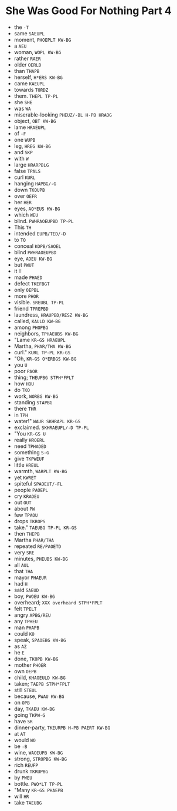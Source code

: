 # She Was Good For Nothing Part 4

* the `-T`
* same `SAEUPL`
* moment, `PHOEPLT KW-BG`
* a `AEU`
* woman, `WOPL KW-BG`
* rather `RAER`
* older `OERLD`
* than `THAPB`
* herself, `H*ERS KW-BG`
* came `KAEUPL`
* towards `TORDZ`
* them. `THEPL TP-PL`
* she `SHE`
* was `WA`
* miserable-looking `PHEUZ/-BL H-PB HRAOG`
* object, `OBT KW-BG`
* lame `HRAEUPL`
* of `-F`
* one `WUPB`
* leg, `HREG KW-BG`
* and `SKP`
* with `W`
* large `HRARPBLG`
* false `TPALS`
* curl `KURL`
* hanging `HAPBG/-G`
* down `TKOUPB`
* over `OEFR`
* her `HER`
* eyes, `AO*EUS KW-BG`
* which `WEU`
* blind. `PWHRAOEUPBD TP-PL`
* This `TH`
* intended `EUPB/TED/-D`
* to `TO`
* conceal `KOPB/SAOEL`
* blind `PWHRAOEUPBD`
* eye, `AOEU KW-BG`
* but `PWUT`
* it `T`
* made `PHAED`
* defect `TKEFBGT`
* only `OEPBL`
* more `PHOR`
* visible. `SREUBL TP-PL`
* friend `TPREPBD`
* laundress, `HRAUPBD/RESZ KW-BG`
* called, `KAULD KW-BG`
* among `PHOPBG`
* neighbors, `TPHAEUBS KW-BG`
* "Lame `KR-GS HRAEUPL`
* Martha, `PHAR/THA KW-BG`
* curl." `KURL TP-PL KR-GS`
* "Oh, `KR-GS O*ERBGS KW-BG`
* you `U`
* poor `PAOR`
* thing; `THEUPBG STPH*FPLT`
* how `HOU`
* do `TKO`
* work, `WORBG KW-BG`
* standing `STAPBG`
* there `THR`
* in `TPH`
* water!" `WAUR SKHRAPL KR-GS`
* exclaimed. `SKHRAEUPL/-D TP-PL`
* "You `KR-GS U`
* really `HROERL`
* need `TPHAOED`
* something `S-G`
* give `TKPWEUF`
* little `HREUL`
* warmth, `WARPLT KW-BG`
* yet `KWRET`
* spiteful `SPAOEUT/-FL`
* people `PAOEPL`
* cry `KRAOEU`
* out `OUT`
* about `PW`
* few `TPAOU`
* drops `TKROPS`
* take." `TAEUBG TP-PL KR-GS`
* then `THEPB`
* Martha `PHAR/THA`
* repeated `RE/PAOETD`
* very `SRE`
* minutes, `PHEUBS KW-BG`
* all `AUL`
* that `THA`
* mayor `PHAEUR`
* had `H`
* said `SAEUD`
* boy, `PWOEU KW-BG`
* overheard; `XXX overheard STPH*FPLT`
* felt `TPELT`
* angry `APBG/REU`
* any `TPHEU`
* man `PHAPB`
* could `KO`
* speak, `SPAOEBG KW-BG`
* as `AZ`
* he `E`
* done, `TKOPB KW-BG`
* mother `PHOER`
* own `OEPB`
* child, `KHAOEULD KW-BG`
* taken; `TAEPB STPH*FPLT`
* still `STEUL`
* because, `PWAU KW-BG`
* on `OPB`
* day, `TKAEU KW-BG`
* going `TKPW-G`
* have `SR`
* dinner-party, `TKEURPB H-PB PAERT KW-BG`
* at `AT`
* would `WO`
* be `-B`
* wine, `WAOEUPB KW-BG`
* strong, `STROPBG KW-BG`
* rich `REUFP`
* drunk `TKRUPBG`
* by `PWEU`
* bottle. `PWO*LT TP-PL`
* "Many `KR-GS PHAEPB`
* will `HR`
* take `TAEUBG`
